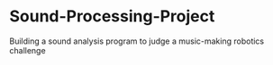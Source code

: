 # Sound-Processing-Project
Building a sound analysis program to judge a music-making robotics challenge
